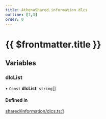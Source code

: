 ```yaml
---
title: AthenaShared.information.dlcs
outline: [1,3]
order: 0
---
```


# {{ $frontmatter.title }}


## Variables

### dlcList

• `Const` **dlcList**: `string`[]

#### Defined in

[shared/information/dlcs.ts:1](https://github.com/Stuyk/altv-athena/blob/d9b1cbb/src/core/shared/information/dlcs.ts#L1)
